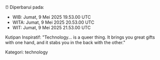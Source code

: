 ⏰ Diperbarui pada:
- WIB: Jumat, 9 Mei 2025 19.53.00 UTC
- WITA: Jumat, 9 Mei 2025 20.53.00 UTC
- WIT: Jumat, 9 Mei 2025 21.53.00 UTC

Kutipan Inspiratif:
"Technology... is a queer thing. It brings you great gifts with one hand, and it stabs you in the back with the other."


Kategori: technology

